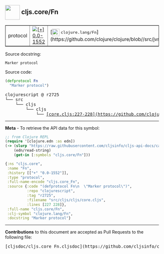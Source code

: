 ## <img width="48px" valign="middle" src="http://i.imgur.com/Hi20huC.png"> cljs.core/Fn

 <table border="1">
<tr>

<td>protocol</td>
<td><a href="https://github.com/cljsinfo/cljs-api-docs/tree/0.0-1552"><img valign="middle" alt="[+] 0.0-1552" src="https://img.shields.io/badge/+-0.0--1552-lightgrey.svg"></a> </td>
<td>
[<img height="24px" valign="middle" src="http://i.imgur.com/1GjPKvB.png"> <samp>clojure.lang/Fn</samp>](https://github.com/clojure/clojure/blob//src/jvm/clojure/lang/Fn.java)
</td>
</tr>
</table>





Source docstring:

```
Marker protocol
```

Source code:

```clj
(defprotocol Fn
  "Marker protocol")
```

 <pre>
clojurescript @ r2725
└── src
    └── cljs
        └── cljs
            └── <ins>[core.cljs:227-228](https://github.com/clojure/clojurescript/blob/r2725/src/cljs/cljs/core.cljs#L227-L228)</ins>
</pre>


---

__Meta__ - To retrieve the API data for this symbol:

```clj
;; from Clojure REPL
(require '[clojure.edn :as edn])
(-> (slurp "https://raw.githubusercontent.com/cljsinfo/cljs-api-docs/catalog/cljs-api.edn")
    (edn/read-string)
    (get-in [:symbols "cljs.core/Fn"]))
```

```clj
{:ns "cljs.core",
 :name "Fn",
 :history [["+" "0.0-1552"]],
 :type "protocol",
 :full-name-encode "cljs.core_Fn",
 :source {:code "(defprotocol Fn\n  \"Marker protocol\")",
          :repo "clojurescript",
          :tag "r2725",
          :filename "src/cljs/cljs/core.cljs",
          :lines [227 228]},
 :full-name "cljs.core/Fn",
 :clj-symbol "clojure.lang/Fn",
 :docstring "Marker protocol"}

```

---

__Contributions__ to this document are accepted as Pull Requests to the following file:

 <pre>
[cljsdoc/cljs.core_Fn.cljsdoc](https://github.com/cljsinfo/cljs-api-docs/blob/master/cljsdoc/cljs.core_Fn.cljsdoc)
</pre>

